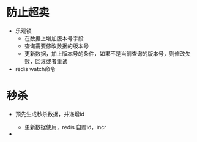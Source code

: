# 防止超卖

- 乐观锁
    - 在数据上增加版本号字段
    - 查询需要修改数据的版本号
    - 更新数据，加上版本号的条件，如果不是当前查询的版本号，则修改失败，回滚或者重试
- redis watch命令

# 秒杀

- 预先生成秒杀数据，并递增id
    - 更新数据使用，redis 自赠id，incr

- 